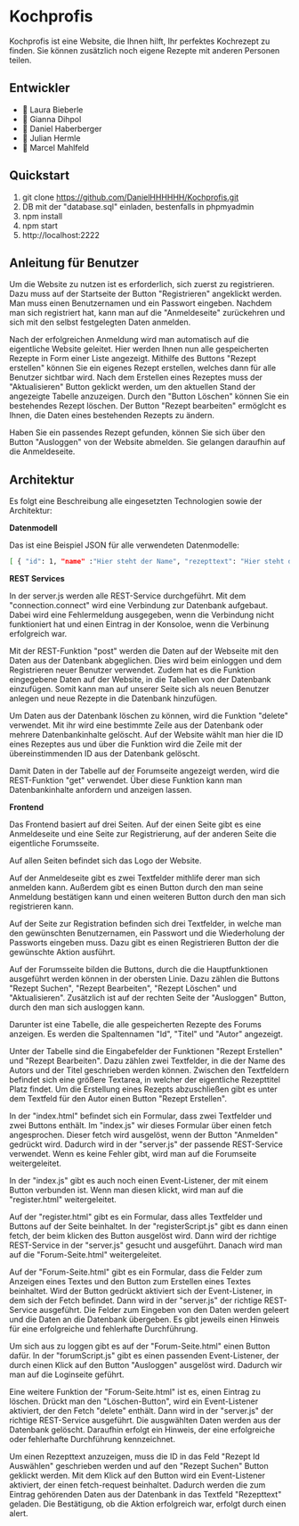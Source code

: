 # Kochprofis
Kochprofis ist eine Website, die Ihnen hilft, Ihr perfektes Kochrezept zu finden. Sie können zusätzlich noch eigene Rezepte mit anderen Personen teilen.

## Entwickler
* :woman: Laura Bieberle
* :woman: Gianna Dihpol
* :man: Daniel Haberberger
* :man: Julian Hermle
* :man: Marcel Mahlfeld

## Quickstart

1. git clone https://github.com/DanielHHHHHH/Kochprofis.git
2. DB mit der "database.sql" einladen, bestenfalls in phpmyadmin
3. npm install
4. npm start
5. http://localhost:2222

## Anleitung für Benutzer

Um die Website zu nutzen ist es erforderlich, sich zuerst zu registrieren. Dazu muss auf der Startseite der Button "Registrieren" angeklickt werden. Man muss einen Benutzernamen und ein Passwort eingeben.
Nachdem man sich registriert hat, kann man auf die "Anmeldeseite" zurückehren und sich mit den selbst festgelegten Daten anmelden.

Nach der erfolgreichen Anmeldung wird man automatisch auf die eigentliche Website geleitet.
Hier werden Ihnen nun alle gespeicherten Rezepte in Form einer Liste angezeigt.
Mithilfe des Buttons "Rezept erstellen" können Sie ein eigenes Rezept erstellen, welches dann für alle Benutzer sichtbar wird.
Nach dem Erstellen eines Rezeptes muss der "Aktualisieren" Button geklickt werden, um den aktuellen Stand der angezeigte Tabelle anzuzeigen.
Durch den "Button Löschen" können Sie ein bestehendes Rezept löschen.
Der Button "Rezept bearbeiten" ermöglcht es Ihnen, die Daten eines bestehenden Rezepts zu ändern.

Haben Sie ein passendes Rezept gefunden, können Sie sich über den Button "Ausloggen" von der Website abmelden. Sie gelangen daraufhin auf die Anmeldeseite.

## Architektur

Es folgt eine Beschreibung alle eingesetzten Technologien sowie der Architektur:

**Datenmodell**

Das ist eine Beispiel JSON für alle verwendeten Datenmodelle:

```bash
[ { "id": 1, "name" :"Hier steht der Name", "rezepttext": "Hier steht der Rezepttext", "autor": "Hier steht der Autor" } ]
```

**REST Services**

In der server.js werden alle REST-Service durchgeführt.
Mit dem "connection.connect" wird eine Verbindung zur Datenbank aufgebaut. Dabei wird eine Fehlermeldung ausgegeben, wenn die Verbindung nicht funktioniert hat und einen Eintrag in der Konsoloe, wenn die Verbinung erfolgreich war.

Mit der REST-Funktion "post" werden die Daten auf der Webseite mit den Daten aus der Datenbank abgeglichen. 
Dies wird beim einloggen und dem Registrieren neuer Benutzer verwendet. 
Zudem hat es die Funktion eingegebene Daten auf der Website, in die Tabellen von der Datenbank einzufügen. 
Somit kann man auf unserer Seite sich als neuen Benutzer anlegen und neue Rezepte in die Datenbank hinzufügen.

Um Daten aus der Datenbank löschen zu können, wird die Funktion "delete" verwendet. Mit ihr wird eine bestimmte Zeile aus der Datenbank oder mehrere Datenbankinhalte gelöscht.
Auf der Website wählt man hier die ID eines Rezeptes aus und über die Funktion wird die Zeile mit der übereinstimmenden ID aus der Datenbank gelöscht.

Damit Daten in der Tabelle auf der Forumseite angezeigt werden, wird die REST-Funktion "get" verwendet. Über diese Funktion kann man Datenbankinhalte anfordern und anzeigen lassen.


**Frontend**

Das Frontend basiert auf drei Seiten. Auf der einen Seite gibt es eine Anmeldeseite und eine Seite zur Registrierung, auf der anderen Seite die eigentliche Forumsseite.

Auf allen Seiten befindet sich das Logo der Website. 

Auf der Anmeldeseite gibt es zwei Textfelder mithlife derer man sich anmelden kann. Außerdem gibt es einen Button durch den man seine Anmeldung bestätigen kann und einen weiteren Button durch den man sich registrieren kann.

Auf der Seite zur Registration befinden sich drei Textfelder, in welche man den gewünschten Benutzernamen, ein Passwort und die Wiederholung der Passworts eingeben muss. Dazu gibt es einen Registrieren Button der die gewünschte Aktion ausführt.

Auf der Forumsseite bilden die Buttons, durch die die Hauptfunktionen ausgeführt werden können in der obersten Linie. Dazu zählen die Buttons "Rezept Suchen", "Rezept Bearbeiten", "Rezept Löschen" und "Aktualisieren". Zusätzlich ist auf der rechten Seite der "Ausloggen" Button, durch den man sich ausloggen kann.

Darunter ist eine Tabelle, die alle gespeicherten Rezepte des Forums anzeigen. Es werden die Spaltennamen "Id", "Titel" und "Autor" angezeigt.

Unter der Tabelle sind die Eingabefelder der Funktionen "Rezept Erstellen" und "Rezept Bearbeiten". Dazu zählen zwei Textfelder, in die der Name des Autors und der Titel geschrieben werden können. Zwischen den Textfeldern befindet sich eine größere Textarea, in welcher der eigentliche Rezepttitel Platz findet. Um die Erstellung eines Rezepts abzuschließen gibt es unter dem Textfeld für den Autor einen Button "Rezept Erstellen".

In der "index.html" befindet sich ein Formular, dass zwei Textfelder und zwei Buttons enthält. Im "index.js" wir dieses Formular über einen fetch angesprochen. Dieser fetch wird ausgelöst, wenn der Button "Anmelden" gedrückt wird. Dadurch wird in der "server.js" der passende REST-Service verwendet. Wenn es keine Fehler gibt, wird man auf die Forumseite weitergeleitet.

In der "index.js" gibt es auch noch einen Event-Listener, der mit einem Button verbunden ist. Wenn man diesen klickt, wird man auf die "register.html" weitergeleitet.

Auf der "register.html" gibt es ein Formular, dass alles Textfelder und Buttons auf der Seite beinhaltet. In der "registerScript.js" gibt es dann einen fetch, der beim klicken des Button ausgelöst wird. Dann wird der richtige REST-Service in der "server.js" gesucht und ausgeführt. Danach wird man auf die "Forum-Seite.html" weitergeleitet.

Auf der "Forum-Seite.html" gibt es ein Formular, dass die Felder zum Anzeigen eines Textes und den Button zum Erstellen eines Textes beinhaltet. Wird der Button gedrückt aktiviert sich der Event-Listener, in dem sich der Fetch befindet. Dann wird in der "server.js" der richtige REST-Service ausgeführt. Die Felder zum Eingeben von den Daten werden geleert und die Daten an die Datenbank übergeben. Es gibt jeweils einen Hinweis für eine erfolgreiche und fehlerhafte Durchführung.

Um sich aus zu loggen gibt es auf der "Forum-Seite.html" einen Button dafür. In der "forumScript.js" gibt es einen passenden Event-Listener, der durch einen Klick auf den Button "Ausloggen" ausgelöst wird. Dadurch wir man auf die Loginseite geführt.

Eine weitere Funktion der "Forum-Seite.html" ist es, einen Eintrag zu löschen. Drückt man den "Löschen-Button", wird ein Event-Listener aktiviert, der den Fetch "delete" enthält. Dann wird in der "server.js" der richtige REST-Service ausgeführt. Die ausgwählten Daten werden aus der Datenbank gelöscht. Daraufhin erfolgt ein Hinweis, der eine erfolgreiche oder fehlerhafte Durchführung kennzeichnet.

Um einen Rezepttext anzuzeigen, muss die ID in das Feld "Rezept Id Auswählen" geschrieben werden und auf den "Rezept Suchen" Button geklickt werden. Mit dem Klick auf den Button wird ein Event-Listener aktiviert, der einen fetch-request beinhaltet. Dadurch werden die zum Eintrag gehörenden Daten aus der Datenbank in das Textfeld "Rezepttext" geladen. Die Bestätigung, ob die Aktion erfolgreich war, erfolgt durch einen alert.